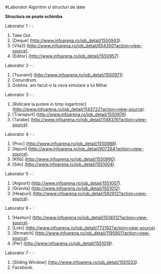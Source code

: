 #Laborator Algoritmi si structuri de date


**Structura se poate schimba**

Laborator 1 - :

1. Take Out.
2. [Deque] (http://www.infoarena.ro/job_detail/1550943).
3. [Vila2] (http://www.infoarena.ro/job_detail/654350?action=view-source).
4. [Editor] (http://www.infoarena.ro/job_detail/1550957).

Laborator 2 - :

1. [Tsunami] (http://www.infoarena.ro/job_detail/1550971).
2. Conundrum.
3. Goblins. am facut-o la ceva simulare a lui Mihai

Laborator 3 - :

1. [Ridicare la putere in timp logaritmic] (http://www.infoarena.ro/job_detail/1143722?action=view-source).
2. [Transport] (http://www.infoarena.ro/job_detail/1550976).
3. [Tarabe] (http://www.infoarena.ro/job_detail/1148376?action=view-source).

Laborator 4 - :

1. [Proc] (http://www.infoarena.ro/job_detail/1550988).
2. [Iepuri] (http://www.infoarena.ro/job_detail/907264?action=view-source).
3. [Kfib] (http://www.infoarena.ro/job_detail/1550990).
4. [Sdo] (http://www.infoarena.ro/job_detail/1551004).

Laborator 5 - :

1. [Algsort] (http://www.infoarena.ro/job_detail/1551007).
2. [Granita] (http://www.infoarena.ro/job_detail/1551012).
3. [Heapuri] (http://www.infoarena.ro/job_detail/592912?action=view-source).

Laborator 6 - :

1. [Hashuri] (http://www.infoarena.ro/job_detail/1514012?action=view-source).
2. [Loto] (http://www.infoarena.ro/job_detail/772192?action=view-source).
3. [Strmatch] (http://www.infoarena.ro/job_detail/1195901?action=view-source).
4. [Per] (http://www.infoarena.ro/job_detail/1551019).

Laborator 7 - :

1. [Sliding Window] (http://www.infoarena.ro/job_detail/1551033).
2. Facebook.



